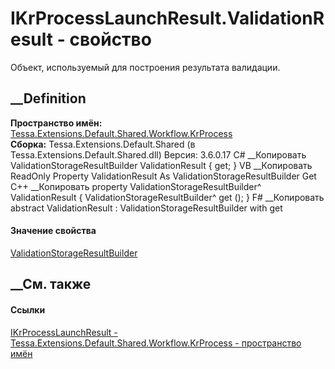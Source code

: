 # IKrProcessLaunchResult.ValidationResult - свойство
Объект, используемый для построения результата валидации.
## __Definition
 **Пространство имён:**
[Tessa.Extensions.Default.Shared.Workflow.KrProcess](N_Tessa_Extensions_Default_Shared_Workflow_KrProcess.htm)  
 **Сборка:** Tessa.Extensions.Default.Shared (в
Tessa.Extensions.Default.Shared.dll) Версия: 3.6.0.17
C# __Копировать
    ValidationStorageResultBuilder ValidationResult { get; }
VB __Копировать
     ReadOnly Property ValidationResult As ValidationStorageResultBuilder
    	Get
C++ __Копировать
    property ValidationStorageResultBuilder^ ValidationResult {
    	ValidationStorageResultBuilder^ get ();
    }
F# __Копировать
     abstract ValidationResult : ValidationStorageResultBuilder with get
#### Значение свойства
[ValidationStorageResultBuilder](T_Tessa_Platform_Validation_ValidationStorageResultBuilder.htm)
##  __См. также
#### Ссылки
[IKrProcessLaunchResult -
](T_Tessa_Extensions_Default_Shared_Workflow_KrProcess_IKrProcessLaunchResult.htm)
[Tessa.Extensions.Default.Shared.Workflow.KrProcess - пространство
имён](N_Tessa_Extensions_Default_Shared_Workflow_KrProcess.htm)
